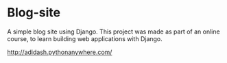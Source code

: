 # Blog-site
 A simple blog site using Django. This project was made as part of an online course, to learn building web applications with Django.
 
 http://adidash.pythonanywhere.com/
